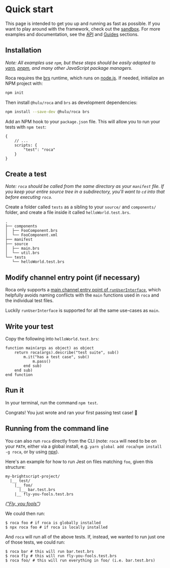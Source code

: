 # Quick start

This page is intended to get you up and running as fast as possible. If you want to play around with the framework, check out the [sandbox](getting-started/code-sandbox.md). For more examples and documentation, see the [API](api/reference/) and [Guides](guides/) sections.

## Installation
 _Note: All examples use `npm`, but these steps should be easily adapted to [yarn](https://yarnpkg.com/), [pnpm](https://pnpm.js.org/), and many other JavaScript package managers._

Roca requires the [brs](https://github.com/sjbarag/brs/) runtime, which runs on [node.js](https://nodejs.org/en/). If needed, initialize an NPM project with:

```bash
npm init
```

Then install `@hulu/roca` and `brs` as development dependencies:

```bash
npm install --save-dev @hulu/roca brs
```

Add an NPM hook to your `package.json` file. This will allow you to run your tests with `npm test`:

```jsonc
{
    // ...
    scripts: {
        "test": "roca"
    }
}
```

## Create a test

_Note: `roca` should be called from the same directory as your `manifest` file.  If you keep your entire source tree in a subdirectory, you'll want to `cd` into that before executing `roca`._

Create a folder called `tests` as a sibling to your `source/` and `components/` folder, and create a file inside it called `helloWorld.test.brs`.

```
.
├── components
│  ├── FooComponent.brs
│  └── FooComponent.xml
├── manifest
├── source
│  ├── main.brs
│  └── util.brs
└── tests
   └── helloWorld.test.brs
```

## Modify channel entry point (if necessary)
Roca only supports a [main channel entry point of `runUserInterface`](https://developer.roku.com/docs/developer-program/getting-started/architecture/dev-environment.md#sub-runuserinterface), which helpfully avoids naming conflicts with the `main` functions used in `roca` and the individual test files.

Luckily `runUserInterface` is supported for all the same use-cases as `main`.


## Write your test
Copy the following into `helloWorld.test.brs`:
```brightscript
function main(args as object) as object
    return roca(args).describe("test suite", sub()
        m.it("has a test case", sub()
            m.pass()
        end sub)
    end sub)
end function
```

## Run it

In your terminal, run the command `npm test`.

Congrats! You just wrote and ran your first passing test case! :tada:

## Running from the command line

You can also run `roca` directly from the CLI (note: `roca` will need to be on your `PATH`, either via a global install, e.g. `yarn global add roca`/`npm install -g roca`, or by using [npx](https://docs.npmjs.com/cli/v7/commands/npx)).

Here's an example for how to run Jest on files matching `foo`, given this structure:

```
my-brightscript-project/
  |__ test/
    |__ foo/
      |__ bar.test.brs
    |__ fly-you-fools.test.brs
```
_(["Fly, you fools"](https://lotr.fandom.com/wiki/Gandalf#Fall_in_Mines_of_Moria))_

We could then run:
```shell
$ roca foo # if roca is globally installed
$ npx roca foo # if roca is locally installed
```

And `roca` will run all of the above tests. If, instead, we wanted to run just one of those tests, we could run:

```shell
$ roca bar # this will run bar.test.brs
$ roca fly # this will run fly-you-fools.test.brs
$ roca foo/ # this will run everything in foo/ (i.e. bar.test.brs)
```
